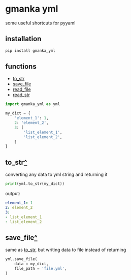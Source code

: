 # gmanka yml

some useful shortcuts for pyyaml

## installation

```bash
pip install gmanka_yml
```

## functions

- [to_str](#to_str)  
- [save_file](#save_file)  
- [read_file](#read_file)  
- [read_str](#read_str)  

```py
import gmanka_yml as yml

my_dict = {
    'element_1': 1,
    2: 'element_2',
    3: [
        'list_element_1',
        'list_element_2',
    ]
}
```

## to_str[^](#functions)

converting any data to yml string and returning it

```py
print(yml.to_str(my_dict))
```

output:

```yaml
element_1: 1
2: element_2
3:
- list_element_1
- list_element_2
```

## save_file[^](#functions)

same as [to_str](#to_str), but writing data to file instead of returning

```py
yml.save_file(
    data = my_dict,
    file_path = 'file.yml',
)
```
